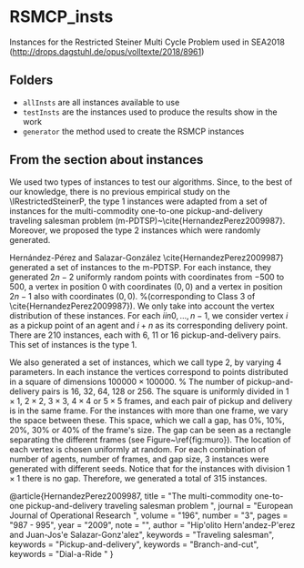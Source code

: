 # RSMCP_insts
Instances for the Restricted Steiner Multi Cycle Problem used in SEA2018 (http://drops.dagstuhl.de/opus/volltexte/2018/8961)

## Folders
- `allInsts` are all instances available to use
- `testInsts` are the instances used to produce the results show in the work
- `generator` the method used to create the RSMCP instances

## From the section about instances

We used two types of instances to test our algorithms. Since, to the best of our knowledge, there is no previous empirical study on the \IRestrictedSteinerP, the type 1 instances were adapted from a set of instances for the multi-commodity one-to-one pickup-and-delivery traveling salesman problem (m-PDTSP)~\cite{HernandezPerez2009987}. Moreover, we proposed the type 2 instances which were randomly generated.

Hernández-Pérez and Salazar-González \cite{HernandezPerez2009987}
generated a set of instances to the m-PDTSP.
For each instance, they generated $2n-2$ uniformly random points with coordinates from  $-500$ to $500$,
a vertex in position 0 with coordinates $(0,0)$ and a vertex in position
$2n-1$ also with coordinates $(0,0)$.
%(corresponding to Class 3 of \cite{HernandezPerez2009987}).
We only take into account the vertex distribution of these instances.
For each $i in {0, ..., n-1}$, we consider vertex $i$ as a pickup point of an agent and $i+n$ as its corresponding delivery point.
There are 210 instances, each with 6, 11 or 16 pickup-and-delivery pairs.
This set of instances is the type 1.

We also generated a set of instances, which we call type 2, by varying 4 parameters. In each instance the vertices correspond to points distributed in a square of dimensions $100000 \times 100000$.
%
The number of pickup-and-delivery pairs is 16, 32, 64, 128 or 256.
The square is uniformly divided in $1\times 1$, $2\times 2$, $3\times 3$,
$4\times 4$ or $5\times 5$ frames, and each pair of pickup and delivery is in the same frame.
For the instances with more than one frame, we vary the space between these.
This space, which we call a gap, has 0\%, 10\%, 20\%, 30\% or 40\% of the frame's size. The gap can be seen as a rectangle separating the different frames (see Figure~\ref{fig:muro}).
The location of each vertex is chosen uniformly at random.
For each combination of number of agents, number of frames, and gap size, 3 instances were generated with different seeds. Notice that for the instances with division $1\times 1$ there is no gap.
Therefore, we generated a total of 315 instances.


 @article{HernandezPerez2009987,
title = "The multi-commodity one-to-one pickup-and-delivery traveling salesman problem ",
journal = "European Journal of Operational Research ",
volume = "196",
number = "3",
pages = "987 - 995",
year = "2009",
note = "",
author = "Hip\'olito Hern\'andez-P\'erez and Juan-Jos\'e Salazar-Gonz\'alez",
keywords = "Traveling salesman",
keywords = "Pickup-and-delivery",
keywords = "Branch-and-cut",
keywords = "Dial-a-Ride "
}
